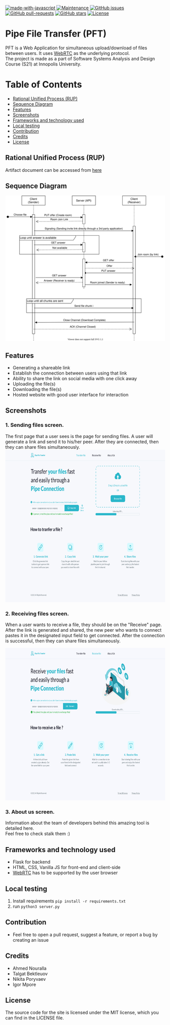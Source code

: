 [![made-with-javascript](https://img.shields.io/badge/Made%20with-JavaScript-f7df1e.svg)](https://www.javascript.com)
[![Maintenance](https://img.shields.io/badge/Maintained%3F-yes-green.svg)](https://GitHub.com/Naereen/StrapDown.js/graphs/commit-activity)
[![GitHub issues](https://img.shields.io/github/issues/sh3b0/pft)](https://gitHub.com/sh3bo/pft/issues/)
[![GitHub pull-requests](https://img.shields.io/github/issues-pr/sh3b0/pft)](https://gitHub.com/sh3bo/pft/pulls/)
[![GitHub stars](https://img.shields.io/github/stars/Sh3b0/pft)](https://github.com/Sh3B0/pft/)
[![License](https://img.shields.io/badge/license-MIT-green.svg)](https://github.com/yegor256/takes/blob/master/LICENSE.txt)

# Pipe File Transfer (PFT)
PFT is a Web Application for simultaneous upload/download of files between users. It uses [WebRTC](https://webrtc.org/) as the underlying protocol.  
The project is made as a part of Software Systems Analysis and Design Course (S21) at Innopolis University.  

# Table of Contents
- [Rational Unified Process (RUP)](https://github.com/Sh3B0/pft#Rational-Unified-Process-RUP)
- [Sequence Diagram](https://github.com/Sh3B0/pft#Sequence-Diagram)
- [Features](https://github.com/Sh3B0/pft#Features)
- [Screenshots](https://github.com/Sh3B0/pft#Screenshots)
- [Frameworks and technology used](https://github.com/Sh3B0/pft#Frameworks-and-technology-used)
- [Local testing](https://github.com/Sh3B0/pft#Local-testing)
- [Contribution](https://github.com/Sh3B0/pft#Contribution)
- [Credits](https://github.com/Sh3B0/pft#Credits)
- [License](https://github.com/Sh3B0/pft#License)

## Rational Unified Process (RUP)
Artifact document can be accessed from [here](https://docs.google.com/document/d/1GqM4aWmn1mIMESfchbyP4V_1bdpMjHSS/edit?usp=sharing&ouid=115455970424621213111&rtpof=true&sd=true)

## Sequence Diagram
<img src="./Screenshots/Sequence_Diagram.svg">

## Features
* Generating a shareable link
* Establish the connection between users using that link
* Ability to share the link on social media with one click away
* Uploading the file(s)
* Downloading the file(s)
* Hosted website with good user interface for interaction

## Screenshots 

### 1. Sending files screen.
The first page that a user sees is the page for sending files. A user will generate a link and send it to his/her peer. After they are connected, then they can share files simultaneously.
<img src="Screenshots/Transfer_file.png" width="720" height="480" />

### 2. Receiving files screen.<br />
When a user wants to receive a file, they should be on the "Receive" page. After the link is generated and shared, the new peer who wants to connect pastes it in the designated input field to get connected. After the connection is successful, then they can share files simultaneously.

<img src="/Screenshots/Receive%20file.png" width="720" height="480" />

### 3. About us screen.
Information about the team of developers behind this amazing tool is detailed here.  
Feel free to check stalk them :)

## Frameworks and technology used
- Flask for backend  
- HTML, CSS, Vanilla JS for front-end and client-side  
- [WebRTC](https://webrtc.org/) has to be supported by the user browser

## Local testing

1. Install requirements `pip install -r requirements.txt`
2. run `python3 server.py`

## Contribution
- Feel free to open a pull request, suggest a feature, or report a bug by creating an issue   

## Credits
- Ahmed Nouralla
- Talgat Bektleuov
- Nikita Poryvaev
- Igor Mpore

## License
The source code for the site is licensed under the MIT license, which you can find in the LICENSE file.   
